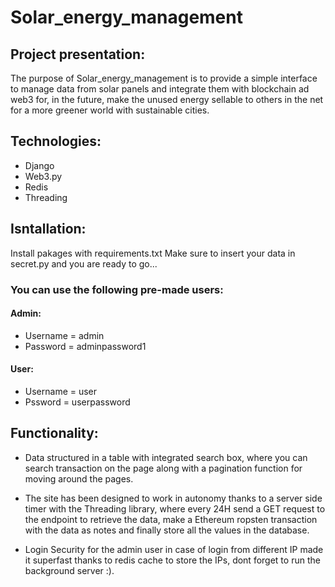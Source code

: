 # Solar_energy_management

 ## Project presentation:

The purpose of Solar_energy_management is to provide a simple interface to manage data from solar panels and integrate them with blockchain ad web3
for, in the future, make the unused energy sellable to others in the net for a more greener world with sustainable cities.

## Technologies:

- Django
- Web3.py
- Redis
- Threading

## Isntallation:

Install pakages with requirements.txt
Make sure to insert your data in secret.py and you are ready to go...

### You can use the following pre-made users:
#### Admin:
- Username = admin
- Password = adminpassword1

#### User:
- Username = user
- Pssword = userpassword

## Functionality:

- Data structured in a table with integrated search box, where you can search transaction on the page along with a pagination function for moving around the pages.

- The site has been designed to work in autonomy thanks to a server side timer with the Threading library, where every 24H send a GET request to the endpoint to retrieve the data, make a Ethereum  ropsten transaction with the data as notes and finally store all the values in the database.

- Login Security for the admin user in case of login from different IP made it superfast thanks to redis cache to store the IPs, dont forget to run the background server :).




